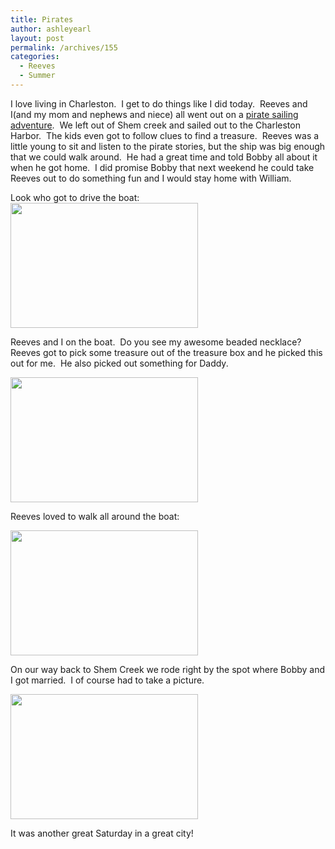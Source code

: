 ```yaml
---
title: Pirates
author: ashleyearl
layout: post
permalink: /archives/155
categories:
  - Reeves
  - Summer
---
```

I love living in Charleston.  I get to do things like I did today.  Reeves and I(and my mom and nephews and niece) all went out on a [pirate sailing adventure][1].  We left out of Shem creek and sailed out to the Charleston Harbor.  The kids even got to follow clues to find a treasure.  Reeves was a little young to sit and listen to the pirate stories, but the ship was big enough that we could walk around.  He had a great time and told Bobby all about it when he got home.  I did promise Bobby that next weekend he could take Reeves out to do something fun and I would stay home with William.

Look who got to drive the boat:[<img class="aligncenter size-medium wp-image-188" title="DSC_0477" src="http://ashley.simplyearl.com/wp-content/uploads/2011/07/DSC_0477-300x200.jpg" alt="" width="300" height="200" />][2]

Reeves and I on the boat.  Do you see my awesome beaded necklace? Reeves got to pick some treasure out of the treasure box and he picked this out for me.  He also picked out something for Daddy.

[<img class="aligncenter size-medium wp-image-163" title="DSC_0452" src="http://ashley.simplyearl.com/wp-content/uploads/2011/07/DSC_0452-300x200.jpg" alt="" width="300" height="200" />][3]

Reeves loved to walk all around the boat:

[<img class="aligncenter size-medium wp-image-158" title="DSC_0447" src="http://ashley.simplyearl.com/wp-content/uploads/2011/07/DSC_0447-300x200.jpg" alt="" width="300" height="200" />][4]

On our way back to Shem Creek we rode right by the spot where Bobby and I got married.  I of course had to take a picture.

[<img class="aligncenter size-medium wp-image-199" title="DSC_0492" src="http://ashley.simplyearl.com/wp-content/uploads/2011/07/DSC_0492-300x200.jpg" alt="" width="300" height="200" />][5]

It was another great Saturday in a great city!

 [1]: http://www.palmettobreeze.com/pirate-sails.html
 [2]: http://ashley.simplyearl.com/wp-content/uploads/2011/07/DSC_0477.jpg
 [3]: http://ashley.simplyearl.com/wp-content/uploads/2011/07/DSC_0452.jpg
 [4]: http://ashley.simplyearl.com/wp-content/uploads/2011/07/DSC_0447.jpg
 [5]: http://ashley.simplyearl.com/wp-content/uploads/2011/07/DSC_0492.jpg